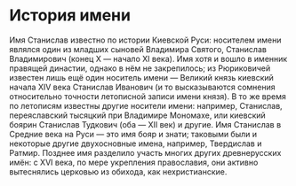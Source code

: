 # История имени
Имя Станислав известно по истории Киевской Руси: носителем имени являлся один из младших сыновей Владимира Святого, Станислав Владимирович (конец X — начало XI века). Имя хотя и вошло в именник правящей династии, однако в нём не закрепилось; из Рюриковичей известен лишь ещё один носитель имени — Великий князь киевский начала XIV века Станислав Иванович (и то высказываются сомнения относительно точности летописной записи имени князя). В то же время по летописям известны другие носители имени: например, Станислав, переяславский тысяцкий при Владимире Мономахе, или киевский боярин Станислав Тудкович (оба — XII век) и другие. 
Имя Станислав в Средние века на Руси — это имя бояр и знати; таковыми были и некоторые другие двухосновные имена, например, Твердислав и Ратмир. Позднее имя разделило участь многих других древнерусских имён: с XVI века, по мере укрепления православия, они активно вытеснялись церковью из обихода, как нехристианские.